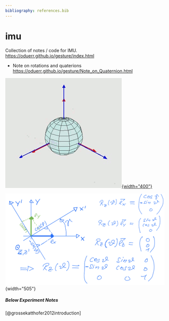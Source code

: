 ```yaml
---
bibliography: references.bib
---
```


# imu

Collection of notes / code for IMU. <https://oduerr.github.io/gesture/index.html>

-   Note on rotations and quaterions <https://oduerr.github.io/gesture/Note_on_Quaternion.html>

[![Blah Bhal. Image taken from wikipedia](R/to_docs/images/Euler2a.gif){width="400"}](https://en.wikipedia.org/wiki/Euler_angles)

![Derivation of the rotation matrix transforming from a fixed coordinate system to a rotated one.](R/to_docs/images/rz_gamma.png){width="505"}

##### Below Experiment Notes

[@grossekatthofer2012introduction]
